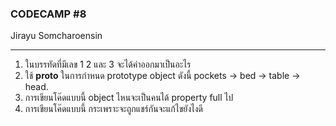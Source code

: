 ### CODECAMP #8
Jirayu Somcharoensin    
___
1. ในบรรทัดที่มีเลข 1 2 และ 3 จะได้ค่าออกมาเป็นอะไร
2. ใช้ __proto__ ในการกำหนด prototype object ดังนี้ 
		pockets → bed → table → head.
3. การเขียนโค๊ดแบบนี้ object ไหนจะเป็นคนได้ property full ไป 
4. การเขียนโค๊ดแบบนี้ กระเพราะจะถูกแชร์กันจะแก้ไขยังไงดี 


